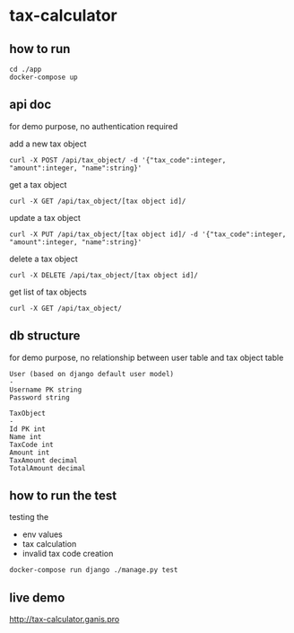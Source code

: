 # tax-calculator

## how to run

```
cd ./app
docker-compose up
```

## api doc

for demo purpose, no authentication required

add a new tax object

```
curl -X POST /api/tax_object/ -d '{"tax_code":integer, "amount":integer, "name":string}'
```

get a tax object
```
curl -X GET /api/tax_object/[tax object id]/
```

update a tax object
```
curl -X PUT /api/tax_object/[tax object id]/ -d '{"tax_code":integer, "amount":integer, "name":string}'
```

delete a tax object
```
curl -X DELETE /api/tax_object/[tax object id]/
```

get list of tax objects

```
curl -X GET /api/tax_object/
```

## db structure

for demo purpose, no relationship between user table and tax object table
```
User (based on django default user model)
-
Username PK string 
Password string 

TaxObject
-
Id PK int
Name int 
TaxCode int
Amount int 
TaxAmount decimal
TotalAmount decimal
```

## how to run the test
testing the
- env values
- tax calculation
- invalid tax code creation

```
docker-compose run django ./manage.py test
```

## live demo

http://tax-calculator.ganis.pro
